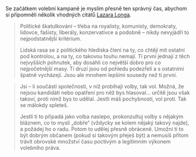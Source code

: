 <!-- dcterms:identifier = riderweblog#225 -->
<!-- dcterms:title = Volební citáty Lazara Longa -->
<!-- dcterms:abstract = Se začátkem volební kampaně je myslím přesně ten správný čas, abychom si připomněli několik vhodných citátů Lazara Longa. -->
<!-- np9:categoryId = 2 -->
<!-- x4w:category = Lidé a jiná zvěř -->
<!-- np9:authorId = 1 -->
<!-- np9:authorEmail = michal.valasek@altairis.cz -->
<!-- dcterms:creator = Michal Altair Valášek -->
<!-- dcterms:created = 2006-03-19T10:24:28.49+01:00 -->
<!-- dcterms:date = 2006-03-19T10:24:28.49+01:00 -->

Se začátkem volební kampaně je myslím přesně ten správný čas, abychom si připomněli několik vhodných citátů [Lazara Longa](http://en.wikipedia.org/wiki/Lazarus_Long "Lazarus Long na Wikipedii").

> Politické škatulkování – třeba na royalisty, komunisty, demokraty, lidovce, fašisty, liberály, konzervativce a podobně – nikdy nevyjádří to nejpodstatnější kritérium.
> 
> Lidská rasa se z politického hlediska člení na ty, co chtějí mít ostatní pod kontrolou, a na ty, co takovou touhu nemají. Ti první jednají z těch nejvyšších pohnutek, aby dosáhli co největší dobro pro co nejpočetnější masy. Ti druzí jsou od pohledu podezřelí a s ostatními špatně vycházejí. Jsou ale mnohem lepšími sousedy než ti první.

> Jsi – li součástí společnosti, v níž probíhají volby, tak vol. Možná, že nejsou kandidáti nebo opatření pro něž bys hlasoval… určitě jsou však takoví, proti nimž bys to udělal. Jestli máš pochybnosti, vol proti. Tak se málokdy spleteš.
> 
> Jestli ti to připadá jako volba naslepo, prokonzultuj volby s nějakým bláznem, co to myslí „dobře“ (vždycky se kolem nějaký takový najde), a požádej ho o radu. Potom to udělej přesně obráceně. Umožní ti to být dobrým občanem (pokud si takovým přeješ být) a nemusíš přitom trávit obrovské množství času poctivým a legitimním výkonem volebního práva.